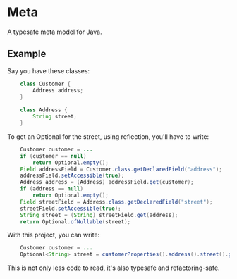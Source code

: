 # Meta

A typesafe meta model for Java.

## Example

Say you have these classes:

```Java
    class Customer {
        Address address;
    }
    
    class Address {
        String street;
    }
```

To get an Optional for the street, using reflection, you'll have to write:

```java
    Customer customer = ...
    if (customer == null)
        return Optional.empty();
    Field addressField = Customer.class.getDeclaredField("address");
    addressField.setAccessible(true);
    Address address = (Address) addressField.get(customer);
    if (address == null)
        return Optional.empty();
    Field streetField = Address.class.getDeclaredField("street");
    streetField.setAccessible(true);
    String street = (String) streetField.get(address);
    return Optional.ofNullable(street);
```

With this project, you can write:

```java
    Customer customer = ...
    Optional<String> street = customerProperties().address().street().get(customer);
```

This is not only less code to read, it's also typesafe and refactoring-safe.
